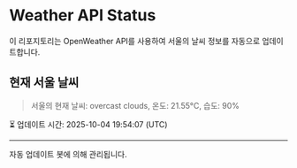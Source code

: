 
# Weather API Status

이 리포지토리는 OpenWeather API를 사용하여 서울의 날씨 정보를 자동으로 업데이트합니다.

## 현재 서울 날씨
> 서울의 현재 날씨: overcast clouds, 온도: 21.55°C, 습도: 90%

⏳ 업데이트 시간: 2025-10-04 19:54:07 (UTC)

---
자동 업데이트 봇에 의해 관리됩니다.
